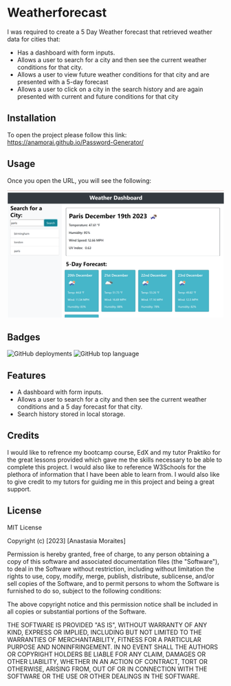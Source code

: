 # Weatherforecast

I was required to create a 5 Day Weather forecast that retrieved weather data for cities that:

* Has a dashboard with form inputs.
* Allows a user to search for a city and then see the current weather conditions for that city.
* Allows a user to view future weather conditions for that city and are presented with a 5-day forecast 
* Allows a user to click on a city in the search history and are again presented with current and future conditions for that city

## Installation

To open the project please follow this link: https://anamorai.github.io/Password-Generator/
## Usage 

Once you open the URL, you will see the following:

![This is the first thing you will see after opening the website](assets/images/Img1.png)


## Badges

![GitHub deployments](https://img.shields.io/github/deployments/anamorai/Password-Generator/github-pages)
![GitHub top language](https://img.shields.io/github/languages/top/anamorai/Password-Generator)


## Features

* A dashboard with form inputs.
* Allows a user to search for a city and then see the current weather conditions and a 5 day forecast for that city.
* Search history stored in local storage.

## Credits

I would like to refrence my bootcamp course, EdX and my tutor Praktiko for the great lessons provided which gave me the skills necessary to be able to complete this project. I would also like to reference W3Schools for the plethora of information that I have been able to learn from. I would also like to give credit to my tutors for guiding me in this project and being a great support.

## License

MIT License

Copyright (c) [2023] [Anastasia Moraites]

Permission is hereby granted, free of charge, to any person obtaining a copy
of this software and associated documentation files (the "Software"), to deal
in the Software without restriction, including without limitation the rights
to use, copy, modify, merge, publish, distribute, sublicense, and/or sell
copies of the Software, and to permit persons to whom the Software is
furnished to do so, subject to the following conditions:

The above copyright notice and this permission notice shall be included in all
copies or substantial portions of the Software.

THE SOFTWARE IS PROVIDED "AS IS", WITHOUT WARRANTY OF ANY KIND, EXPRESS OR
IMPLIED, INCLUDING BUT NOT LIMITED TO THE WARRANTIES OF MERCHANTABILITY,
FITNESS FOR A PARTICULAR PURPOSE AND NONINFRINGEMENT. IN NO EVENT SHALL THE
AUTHORS OR COPYRIGHT HOLDERS BE LIABLE FOR ANY CLAIM, DAMAGES OR OTHER
LIABILITY, WHETHER IN AN ACTION OF CONTRACT, TORT OR OTHERWISE, ARISING FROM,
OUT OF OR IN CONNECTION WITH THE SOFTWARE OR THE USE OR OTHER DEALINGS IN THE
SOFTWARE.